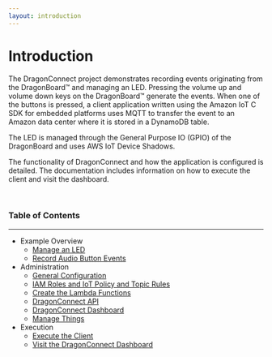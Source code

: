 ```yaml
---
layout: introduction
---
```

# Introduction
The DragonConnect project demonstrates recording events originating from the
DragonBoard&trade; and managing an LED.  Pressing the volume up and volume
down keys on the DragonBoard&trade; generate the events.  When one of the
buttons is pressed, a client application written using the Amazon IoT C SDK
for embedded platforms uses MQTT to transfer the event to an Amazon data
center where it is stored in a DynamoDB table.

The LED is managed through the General Purpose IO (GPIO) of the DragonBoard
and uses AWS IoT Device Shadows.

The functionality of DragonConnect and how the application is configured is
detailed.  The documentation includes information on how to execute the client
and visit the dashboard.

<br/>

### Table of Contents
* * *
* Example Overview
    * [Manage an LED](./functionality/circuit.html)
    * [Record Audio Button Events](./functionality/audioEvents.html)
* Administration
    * [General Configuration](./admin/general_conf.html)
    * [IAM Roles and IoT Policy and Topic Rules](./admin/foundation.html)
    * [Create the Lambda Functions](./admin/lambda.html)
    * [DragonConnect API](./admin/api.html)
    * [DragonConnect Dashboard](./admin/dashboard.html)
    * [Manage Things](./admin/things.html)
* Execution
    * [Execute the Client](./execution/client.html)
    * [Visit the DragonConnect Dashboard](./execution/dashboard.html)
